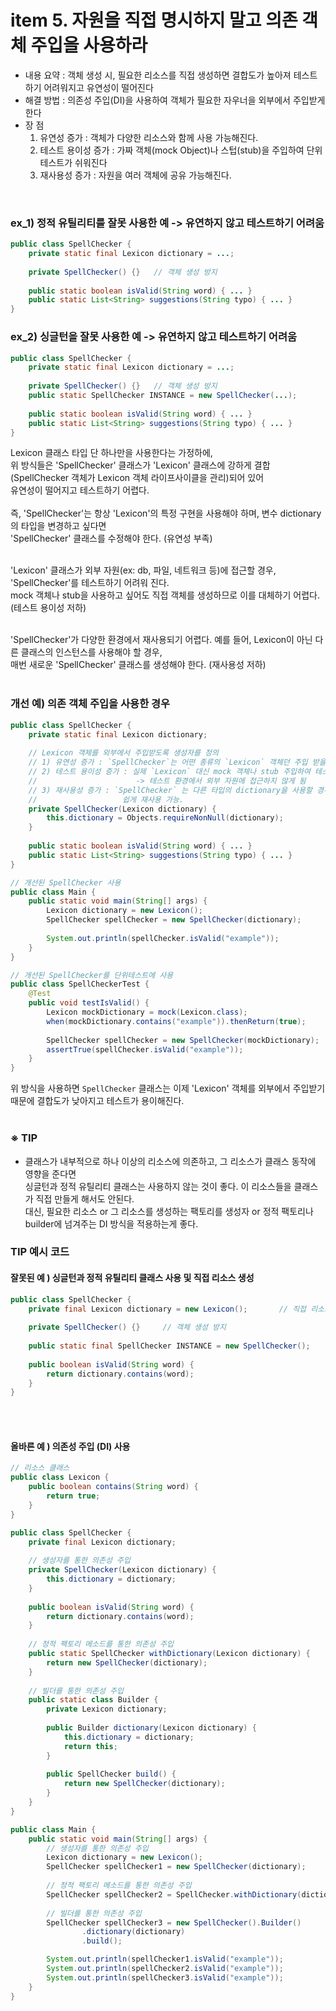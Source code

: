# item 5. 자원을 직접 명시하지 말고 의존 객체 주입을 사용하라

- 내용 요약 : 객체 생성 시, 필요한 리소스를 직접 생성하면 결합도가 높아져 테스트 하기 어려워지고 유연성이 떨어진다
- 해결 방법 : 의존성 주입(DI)을 사용하여 객체가 필요한 자우너을 외부에서 주입받게 한다
- 장    점 <br>
  1) 유연성 증가 : 객체가 다양한 리소스와 함께 사용 가능해진다. <br>
  2) 테스트 용이성 증가 : 가짜 객체(mock Object)나 스텁(stub)을 주입하여 단위 테스트가 쉬워진다
  3) 재사용성 증가 : 자원을 여러 객체에 공유 가능해진다.

<br>

### ex_1) 정적 유틸리티를 잘못 사용한 예 -> 유연하지 않고 테스트하기 어려움
```Java
public class SpellChecker {
    private static final Lexicon dictionary = ...;
    
    private SpellChecker() {}   // 객체 생성 방지
    
    public static boolean isValid(String word) { ... }
    public static List<String> suggestions(String typo) { ... }
}
```

### ex_2) 싱글턴을 잘못 사용한 예 -> 유연하지 않고 테스트하기 어려움
```Java
public class SpellChecker {
    private static final Lexicon dictionary = ...;
    
    private SpellChecker() {}   // 객체 생성 방지
    public static SpellChecker INSTANCE = new SpellChecker(...);
    
    public static boolean isValid(String word) { ... }
    public static List<String> suggestions(String typo) { ... }
}
```
Lexicon 클래스 타입 단 하나만을 사용한다는 가정하에, <br> 
위 방식들은 'SpellChecker' 클래스가 'Lexicon' 클래스에 강하게 결합(SpellChecker 객체가 Lexicon 객체 라이프사이클을 관리)되어 있어 <br>
유연성이 떨어지고 테스트하기 어렵다.
<br><br>
즉, 'SpellChecker'는 항상 'Lexicon'의 특정 구현을 사용해야 하며, 변수 dictionary의 타입을 변경하고 싶다면 <br>
'SpellChecker' 클래스를 수정해야 한다. (유연성 부족) <br><br>

'Lexicon' 클래스가 외부 자원(ex: db, 파일, 네트워크 등)에 접근할 경우, 'SpellChecker'를 테스트하기 어려워 진다. <br>
mock 객체나 stub을 사용하고 싶어도 직접 객체를 생성하므로 이를 대체하기 어렵다. (테스트 용이성 저하)<br><br>

'SpellChecker'가 다양한 환경에서 재사용되기 어렵다. 예를 들어, Lexicon이 아닌 다른 클래스의 인스턴스를 사용해야 할 경우, <br>
매번 새로운 'SpellChecker' 클래스를 생성해야 한다. (재사용성 저하) <br><br>

### 개선 예) 의존 객체 주입을 사용한 경우
```Java
public class SpellChecker {
    private static final Lexicon dictionary;
    
    // Lexicon 객체를 외부에서 주입받도록 생성자를 정의
    // 1) 유연성 증가 : `SpellChecker`는 어떤 종류의 `Lexicon` 객체던 주입 받을 수 있음 -> 다양한 dictionary 사용 가능
    // 2) 테스트 용이성 증가 : 실제 `Lexicon` 대신 mock 객체나 stub 주입하여 테스트 수행 가능
    //                      -> 테스트 환경에서 외부 자원에 접근하지 않게 됨
    // 3) 재사용성 증가 : `SpellChecker` 는 다른 타입의 dictionary을 사용할 경우에도 코드 변경 필요가 없으므로
    //                   쉽게 재사용 가능. 
    private SpellChecker(Lexicon dictionary) {
        this.dictionary = Objects.requireNonNull(dictionary);
    }
    
    public static boolean isValid(String word) { ... }
    public static List<String> suggestions(String typo) { ... }
}

// 개선된 SpellChecker 사용
public class Main {
    public static void main(String[] args) {
        Lexicon dictionary = new Lexicon();
        SpellChecker spellChecker = new SpellChecker(dictionary);
        
        System.out.println(spellChecker.isValid("example"));
    }
}

// 개선된 SpellChecker를 단위테스트에 사용
public class SpellCheckerTest {
    @Test
    public void testIsValid() {
        Lexicon mockDictionary = mock(Lexicon.class);
        when(mockDictionary.contains("example")).thenReturn(true);
        
        SpellChecker spellChecker = new SpellChecker(mockDictionary);
        assertTrue(spellChecker.isValid("example"));
    }
}
```
위 방식을 사용하면 `SpellChecker` 클래스는 이제 'Lexicon' 객체를 외부에서 주입받기 때문에 결합도가 낮아지고 테스트가 용이해진다.
<br><br>

### ※ TIP
- 클래스가 내부적으로 하나 이상의 리소스에 의존하고, 그 리소스가 클래스 동작에 영향을 준다면 <br>
  싱글턴과 정적 유틸리티 클래스는 사용하지 않는 것이 좋다. 이 리소스들을 클래스가 직접 만들게 해서도 안된다. <br>
  대신, 필요한 리소스 or 그 리소스를 생성하는 팩토리를 생성자 or 정적 팩토리나 builder에 넘겨주는 DI 방식을 적용하는게 좋다.


### TIP 예시 코드

#### 잘못된 예 ) 싱글턴과 정적 유틸리티 클래스 사용 및 직접 리소스 생성
```Java
public class SpellChecker {
    private final Lexicon dictionary = new Lexicon();       // 직접 리소스 생성
    
    private SpellChecker() {}     // 객체 생성 방지
    
    public static final SpellChecker INSTANCE = new SpellChecker();     // 싱글턴
    
    public boolean isValid(String word) {
        return dictionary.contains(word);
    }
}
```

<br><br>

#### 올바른 예 ) 의존성 주입 (DI) 사용
```Java
// 리소스 클래스
public class Lexicon {
    public boolean contains(String word) {
        return true;
    }
}

public class SpellChecker {
    private final Lexicon dictionary;
    
    // 생성자를 통한 의존성 주입
    private SpellChecker(Lexicon dictionary) {
        this.dictionary = dictionary;
    }
    
    public boolean isValid(String word) {
        return dictionary.contains(word);
    }
    
    // 정적 팩토리 메소드를 통한 의존성 주입
    public static SpellChecker withDictionary(Lexicon dictionary) {
        return new SpellChecker(dictionary);
    }
    
    // 빌더를 통한 의존성 주입
    public static class Builder {
        private Lexicon dictionary;
        
        public Builder dictionary(Lexicon dictionary) {
            this.dictionary = dictionary;
            return this;
        }
        
        public SpellChecker build() {
            return new SpellChecker(dictionary);
        }
    }
}

public class Main {
    public static void main(String[] args) {
        // 생성자를 통한 의존성 주입
        Lexicon dictionary = new Lexicon();
        SpellChecker spellChecker1 = new SpellChecker(dictionary);
        
        // 정적 팩토리 메소드를 통한 의존성 주입
        SpellChecker spellChecker2 = SpellChecker.withDictionary(dictionary);
        
        // 빌더를 통한 의존성 주입
        SpellChecker spellChecker3 = new SpellChecker().Builder()
                .dictionary(dictionary)
                .build();

        System.out.println(spellChecker1.isValid("example"));
        System.out.println(spellChecker2.isValid("example"));
        System.out.println(spellChecker3.isValid("example"));
    }
}
```




